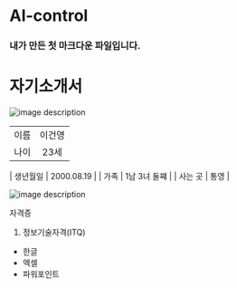 # AI-control

### 내가 만든 첫 마크다운 파일입니다.

# 자기소개서

![image description](https://user-images.githubusercontent.com/112445732/193611260-ad537d9e-b8b5-47e9-bf80-092decda6f3f.jpg)

|  |  | 
|:---:|:---:|
| 이름 | 이건영 |
| 나이 | 23세 |![Uploading 증명사진.jpg…]()

| 생년월일 | 2000.08.19 |
| 가족 | 1남 3녀 둘쨰 |
| 사는 곳 | 통영 |

![image description](https://blog.kakaocdn.net/dn/dGJggC/btrd0G9MkgS/23IqLpmYZs03m67I9qYdg1/img.jpg)


자격증
1. 정보기술자격(ITQ)
  * 한글
  * 엑셀
  * 파워포인트
